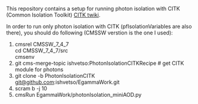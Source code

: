 This repository contains a setup for running photon isolation with CITK (Common Isolation Toolkit) [CITK twiki]. 

In order to run only photon isolation with CITK (pfIsolationVariables are also there), you should do following (CMSSW verstion is the one I used):



1. cmsrel CMSSW_7_4_7 <br />
cd CMSSW_7_4_7/src <br />
cmsenv <br />
2. git cms-merge-topic ishvetso:PhotonIsolationCITKRecipe # get CITK module for photons
5. git clone -b PhotonIsolationCITK git@github.com:ishvetso/EgammaWork.git 
6. scram b -j 10
7. cmsRun EgammaWork/photonIsolation_miniAOD.py


[CITK twiki]:https://twiki.cern.ch/twiki/bin/viewauth/CMS/CommonIDAndIsolationFW


